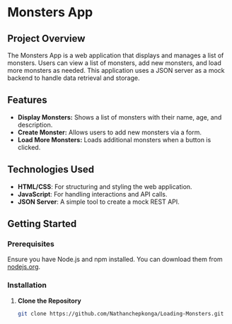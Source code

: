 # Monsters App

## Project Overview

The Monsters App is a web application that displays and manages a list of monsters. Users can view a list of monsters, add new monsters, and load more monsters as needed. This application uses a JSON server as a mock backend to handle data retrieval and storage.

## Features

- **Display Monsters:** Shows a list of monsters with their name, age, and description.
- **Create Monster:** Allows users to add new monsters via a form.
- **Load More Monsters:** Loads additional monsters when a button is clicked.

## Technologies Used

- **HTML/CSS**: For structuring and styling the web application.
- **JavaScript**: For handling interactions and API calls.
- **JSON Server**: A simple tool to create a mock REST API.

## Getting Started

### Prerequisites

Ensure you have Node.js and npm installed. You can download them from [nodejs.org](https://nodejs.org/).

### Installation

1. **Clone the Repository**

   ```bash
   git clone https://github.com/Nathanchepkonga/Loading-Monsters.git
